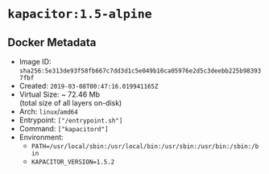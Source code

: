 # `kapacitor:1.5-alpine`

## Docker Metadata

- Image ID: `sha256:5e313de93f58fb667c7dd3d1c5e049b10ca05976e2d5c3deebb225b983937fbf`
- Created: `2019-03-08T00:47:16.019941165Z`
- Virtual Size: ~ 72.46 Mb  
  (total size of all layers on-disk)
- Arch: `linux`/`amd64`
- Entrypoint: `["/entrypoint.sh"]`
- Command: `["kapacitord"]`
- Environment:
  - `PATH=/usr/local/sbin:/usr/local/bin:/usr/sbin:/usr/bin:/sbin:/bin`
  - `KAPACITOR_VERSION=1.5.2`
